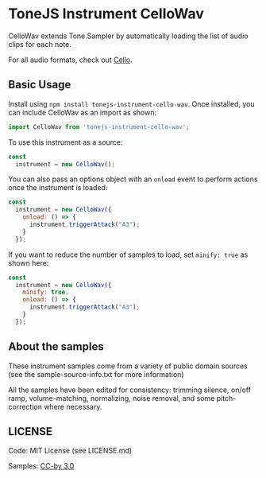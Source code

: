 # ToneJS Instrument CelloWav

CelloWav extends Tone.Sampler by automatically loading the list of audio clips for each note.

For all audio formats, check out [Cello](../README.md).

## Basic Usage

Install using `npm install tonejs-instrument-cello-wav`. Once installed, you can include CelloWav as an import as shown:

```javascript
import CelloWav from 'tonejs-instrument-cello-wav';
```

To use this instrument as a source:

```javascript
const
  instrument = new CelloWav();
```

You can also pass an options object with an `onload` event to perform actions once the instrument is loaded:

```javascript
const
  instrument = new CelloWav({
    onload: () => {
      instrument.triggerAttack("A3");
    }
  });
```

If you want to reduce the number of samples to load, set `minify: true` as shown here:

```javascript
const
  instrument = new CelloWav({
    minify: true,
    onload: () => {
      instrument.triggerAttack("A3");
    }
  });
```

## About the samples

These instrument samples come from a variety of public domain sources (see the sample-source-info.txt for more information)

All the samples have been edited for consistency: trimming silence, on/off ramp, volume-matching, normalizing, noise removal, and some pitch-correction where necessary.

## LICENSE

Code: MIT License (see LICENSE.md)

Samples: [CC-by 3.0](https://creativecommons.org/licenses/by/3.0/)
